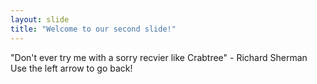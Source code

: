 ```yaml
---
layout: slide
title: "Welcome to our second slide!"
---
```

"Don't ever try me with a sorry recvier like Crabtree" - Richard Sherman
Use the left arrow to go back!

